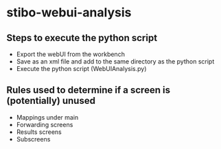 # stibo-webui-analysis

## Steps to execute the python script

- Export the webUI from the workbench
- Save as an xml file and add to the same directory as the python script
- Execute the python script (WebUIAnalysis.py)

## Rules used to determine if a screen is (potentially) unused

- Mappings under main	
- Forwarding screens
- Results screens
- Subscreens
